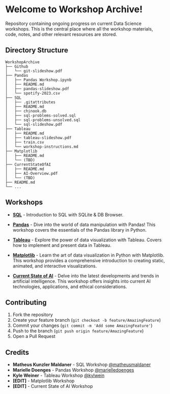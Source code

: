 # Welcome to Workshop Archive!

Repository containing ongoing progress on current Data Science workshops. This is the central place where all the workshop materials, code, notes, and other relevant resources are stored.

## Directory Structure

```plaintext
WorkshopArchive
├── Github
│   └── git-slideshow.pdf
├── Pandas
│   ├── Pandas Workshop.ipynb
│   ├── README.md
│   ├── pandas-slideshow.pdf
│   └── spotify-2023.csv 
├── SQL
│   ├── .gitattributes
│   ├── README.md
│   ├── chinook.db
│   ├── sql-problems-solved.sql
│   ├── sql-problems-unsolved.sql
│   └── sql-slideshow.pdf
├── Tableau
│   ├── README.md
│   ├── tableau-slideshow.pdf
│   ├── train.csv
│   └── workshop-instructions.md
├── Matplotlib
│   ├── README.md
│   └── (TBD)
├── CurrentStateOfAI
│   ├── README.md
│   ├── AI-Overview.pdf
│   └── (TBD)
├── README.md
└── ...
```

## Workshops

- **[SQL](./SQL/)** - Introduction to SQL with SQLite & DB Browser.
  
- **[Pandas](./Pandas/)** - Dive into the world of data manipulation with Pandas! This workshop covers the essentials of the Pandas library in Python.

- **[Tableau](./Tableau/)** - Explore the power of data visualization with Tableau. Covers how to implement and present data in Tableau.

- **[Matplotlib](./Matplotlib/)** - Learn the art of data visualization in Python with Matplotlib. This workshop provides a comprehensive introduction to creating static, animated, and interactive visualizations.

- **[Current State of AI](./CurrentStateOfAI/)** - Delve into the latest developments and trends in artificial intelligence. This workshop offers insights into current AI technologies, applications, and ethical considerations.

## Contributing

1. Fork the repository
2. Create your feature branch (`git checkout -b feature/AmazingFeature`)
3. Commit your changes (`git commit -m 'Add some AmazingFeature'`)
4. Push to the branch (`git push origin feature/AmazingFeature`)
5. Open a Pull Request

## Credits

- **Matheus Kunzler Maldaner** - SQL Workshop [@matheusmaldaner](https://github.com/matheusmaldaner)
- **Marielle Doenges** - Pandas Workshop [@marielledoenges](https://github.com/marielledoenges)
- **Kyle Weiner** - Tableau Workshop [@kylwein](https://github.com/kylwein)
- **[EDIT]** - Matplotlib Workshop
- **[EDIT]** - Current State of AI Workshop
